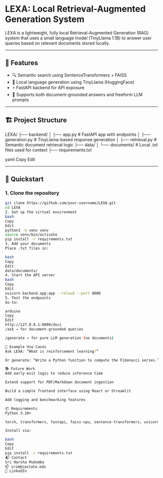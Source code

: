 # LEXA: Local Retrieval-Augmented Generation System

LEXA is a lightweight, fully local Retrieval-Augmented Generation (RAG) system that uses a small language model (TinyLlama 1.1B) to answer user queries based on relevant documents stored locally.

---

## 🔧 Features

- 🔍 Semantic search using SentenceTransformers + FAISS
- 🧠 Local language generation using TinyLlama (HuggingFace)
- ⚡ FastAPI backend for API exposure
- 💬 Supports both document-grounded answers and freeform LLM prompts

---

## 🏗️ Project Structure

LEXA/
├── backend/
│ ├── app.py # FastAPI app with endpoints
│ ├── generation.py # TinyLlama-based response generation
│ ├── retrieval.py # Semantic document retrieval logic
├── data/
│ └── documents/ # Local .txt files used for context
├── requirements.txt

yaml
Copy
Edit

---

## 🚀 Quickstart

### 1. Clone the repository
```bash
git clone https://github.com/your-username/LEXA.git
cd LEXA
2. Set up the virtual environment
bash
Copy
Edit
python3 -m venv venv
source venv/bin/activate
pip install -r requirements.txt
3. Add your documents
Place .txt files in:

bash
Copy
Edit
data/documents/
4. Start the API server
bash
Copy
Edit
uvicorn backend.app:app --reload --port 8000
5. Test the endpoints
Go to:

arduino
Copy
Edit
http://127.0.0.1:8000/docs
/ask → for document-grounded queries

/generate → for pure LLM generation (no documents)

🧠 Example Use Cases
Ask LEXA: “What is reinforcement learning?”

Or generate: “Write a Python function to compute the Fibonacci series.”

📚 Future Work
Add early-exit logic to reduce inference time

Extend support for PDF/Markdown document ingestion

Build a simple frontend interface using React or Streamlit

Add logging and benchmarking features

📦 Requirements
Python 3.10+

torch, transformers, fastapi, faiss-cpu, sentence-transformers, uvicorn

Install via:

bash
Copy
Edit
pip install -r requirements.txt
📬 Contact
Sri Harsha Mudumba
📫 srim@iastate.edu
🔗 LinkedIn

